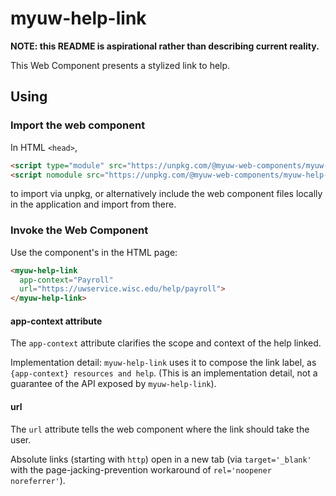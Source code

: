# myuw-help-link

**NOTE: this README is aspirational rather than describing current reality.**

This Web Component presents a stylized link to help.

## Using

### Import the web component

In HTML `<head>`,

```html
<script type="module" src="https://unpkg.com/@myuw-web-components/myuw-help-link@^1?module"></script>
<script nomodule src="https://unpkg.com/@myuw-web-components/myuw-help-link@^1"></script>
```

to import via unpkg, or alternatively include the web component files locally in the application and import from there.

### Invoke the Web Component

Use the component's in the HTML page:

```html
<myuw-help-link
  app-context="Payroll"
  url="https://uwservice.wisc.edu/help/payroll">
</myuw-help-link>
```

#### app-context attribute

The `app-context` attribute clarifies the scope and context of the help linked.

Implementation detail: `myuw-help-link` uses it to compose the link label, as
`{app-context} resources and help`. (This is an implementation detail, not a
guarantee of the API exposed by `myuw-help-link`).

#### url

The `url` attribute tells the web component where the link should take the user.

Absolute links (starting with `http`) open in a new tab (via `target='_blank'`
with the page-jacking-prevention workaround of `rel='noopener noreferrer'`).
